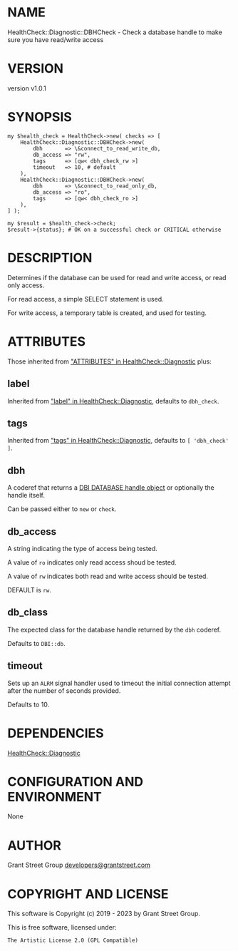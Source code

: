 # NAME

HealthCheck::Diagnostic::DBHCheck - Check a database handle to make sure you have read/write access

# VERSION

version v1.0.1

# SYNOPSIS

    my $health_check = HealthCheck->new( checks => [
        HealthCheck::Diagnostic::DBHCheck->new(
            dbh       => \&connect_to_read_write_db,
            db_access => "rw",
            tags      => [qw< dbh_check_rw >]
            timeout   => 10, # default
        ),
        HealthCheck::Diagnostic::DBHCheck->new(
            dbh       => \&connect_to_read_only_db,
            db_access => "ro",
            tags      => [qw< dbh_check_ro >]
        ),
    ] );

    my $result = $health_check->check;
    $result->{status}; # OK on a successful check or CRITICAL otherwise

# DESCRIPTION

Determines if the database can be used for read and write access, or read only
access.

For read access, a simple SELECT statement is used.

For write access, a temporary table is created, and used for testing.

# ATTRIBUTES

Those inherited from ["ATTRIBUTES" in HealthCheck::Diagnostic](https://metacpan.org/pod/HealthCheck%3A%3ADiagnostic#ATTRIBUTES) plus:

## label

Inherited from ["label" in HealthCheck::Diagnostic](https://metacpan.org/pod/HealthCheck%3A%3ADiagnostic#label1),
defaults to `dbh_check`.

## tags

Inherited from ["tags" in HealthCheck::Diagnostic](https://metacpan.org/pod/HealthCheck%3A%3ADiagnostic#tags1),
defaults to `[ 'dbh_check' ]`.

## dbh

A coderef that returns a
[DBI DATABASE handle object](https://metacpan.org/pod/DBI#DBI-DATABASE-HANDLE-OBJECTS)
or optionally the handle itself.

Can be passed either to `new` or `check`.

## db\_access

A string indicating the type of access being tested.

A value of `ro` indicates only read access shoud be tested.

A value of `rw` indicates both read and write access should be tested.

DEFAULT is `rw`.

## db\_class

The expected class for the database handle returned by the `dbh` coderef.

Defaults to `DBI::db`.

## timeout

Sets up an `ALRM` signal handler used to timeout the initial connection
attempt after the number of seconds provided.

Defaults to 10.

# DEPENDENCIES

[HealthCheck::Diagnostic](https://metacpan.org/pod/HealthCheck%3A%3ADiagnostic)

# CONFIGURATION AND ENVIRONMENT

None

# AUTHOR

Grant Street Group <developers@grantstreet.com>

# COPYRIGHT AND LICENSE

This software is Copyright (c) 2019 - 2023 by Grant Street Group.

This is free software, licensed under:

    The Artistic License 2.0 (GPL Compatible)
